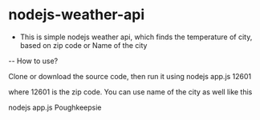 # nodejs-weather-api 

* This is simple nodejs weather api, which finds the temperature of city, based on zip code or Name of the city

-- How to use? 

 Clone or download the source code, then run it using nodejs app.js 12601 
 
 where 12601 is the zip code. You can use name of the city as well like this
 
 nodejs app.js Poughkeepsie
 
 

